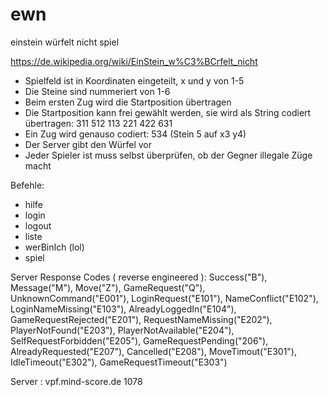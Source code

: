# ewn
einstein würfelt nicht spiel

https://de.wikipedia.org/wiki/EinStein_w%C3%BCrfelt_nicht

* Spielfeld ist in Koordinaten eingeteilt, x und y von 1-5
* Die Steine sind nummeriert von 1-6
* Beim ersten Zug wird die Startposition übertragen
* Die Startposition kann frei gewählt werden, sie wird als String codiert übertragen: 311 512 113 221 422 631
* Ein Zug wird genauso codiert: 534 (Stein 5 auf x3 y4)
* Der Server gibt den Würfel vor
* Jeder Spieler ist muss selbst überprüfen, ob der Gegner illegale Züge macht


Befehle:
- hilfe
- login <name>
- logout
- liste
- werBinIch (lol)
- spiel <gegner>

Server Response Codes ( reverse engineered ):
    Success("B"),
    Message("M"),
    Move("Z"),
    GameRequest("Q"),
    UnknownCommand("E001"),
    LoginRequest("E101"),
    NameConflict("E102"),
    LoginNameMissing("E103"),
    AlreadyLoggedIn("E104"),
    GameRequestRejected("E201"),
    RequestNameMissing("E202"),
    PlayerNotFound("E203"),
    PlayerNotAvailable("E204"),
    SelfRequestForbidden("E205"),
    GameRequestPending("206"),
    AlreadyRequested("E207"),
    Cancelled("E208"),
    MoveTimout("E301"),
    IdleTimeout("E302"),
    GameRequestTimeout("E303")
    
Server :  vpf.mind-score.de 1078
